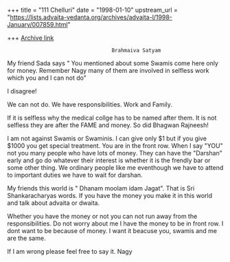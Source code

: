 +++
title = "111 Chelluri"
date = "1998-01-10"
upstream_url = "https://lists.advaita-vedanta.org/archives/advaita-l/1998-January/007859.html"

+++
[Archive link](https://lists.advaita-vedanta.org/archives/advaita-l/1998-January/007859.html)

                                      Brahmaiva Satyam

My friend Sada  says " You mentioned about some Swamis come here only for
money.  Remember Nagy many of them are involved in selfless work which you and
I can not do"

I disagree!

We can not do.  We have responsibilities.  Work and Family.

If it is selfless why the medical collge has to be named after them.
It is not selfless they are after the FAME and money. So did Bhagwan Rajneesh!

I am not against Swamis or Swaminis.  I can give only $1 but if you give $1000
you get special treatment.  You are in the front row.  When I say "YOU" not
you many people who have lots of money.  They can have the "Darshan" early
and go do whatever their interest is whether it is the frendly bar or some
other thing.   We ordinary people like me eventhough we have to attend to
important duties we have to wait for darshan.

My friends this world is " Dhanam moolam idam Jagat".    That is Sri
Shankaracharyas words.     If you have the money you make it in this world and
talk about advaita or dwaita.

Whether you have the money or not you can not run away from the
responsibilities.
Do not worry about me I  have the money to be in front row.   I dont want to
be because of money.  I want it beacuse you, swamis and me are the same.

If I am wrong please feel free to say it.
                                                                      Nagy

